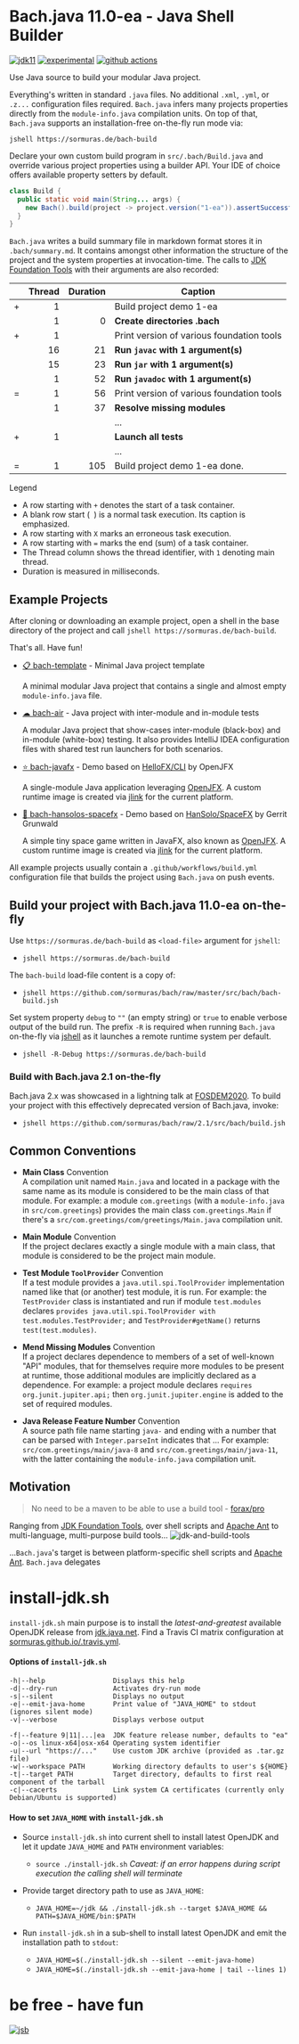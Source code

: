 # Bach.java 11.0-ea - Java Shell Builder
 
[![jdk11](https://img.shields.io/badge/JDK-11+-blue.svg)](https://jdk.java.net)
[![experimental](https://img.shields.io/badge/API-experimental-yellow.svg)](https://jitpack.io/com/github/sormuras/bach/master-SNAPSHOT/javadoc/)
[![github actions](https://github.com/sormuras/bach/workflows/Bach.java/badge.svg)](https://github.com/sormuras/bach/actions)

Use Java source to build your modular Java project.

Everything's written in standard `.java` files.
No additional `.xml`, `.yml`, or `.z...` configuration files required.
`Bach.java` infers many projects properties directly from the `module-info.java` compilation units.
On top of that, `Bach.java` supports an installation-free on-the-fly run mode via:

```shell script
jshell https://sormuras.de/bach-build
```

Declare your own custom build program in `src/.bach/Build.java` and override various project properties using a builder API.
Your IDE of choice offers available property setters by default.
```java
class Build {
  public static void main(String... args) {
    new Bach().build(project -> project.version("1-ea")).assertSuccessful();
  }
}
```

`Bach.java` writes a build summary file in markdown format stores it in `.bach/summary.md`.
It contains amongst other information the structure of the project and the system properties at invocation-time.
The calls to [JDK Foundation Tools] with their arguments are also recorded:

|    |Thread|Duration|Caption
|----|-----:|-------:|-------
|   +|     1|        | Build project demo 1-ea
|    |     1|       0| **Create directories .bach**
|   +|     1|        | Print version of various foundation tools
|    |    16|      21| **Run `javac` with 1 argument(s)**
|    |    15|      23| **Run `jar` with 1 argument(s)**
|    |     1|      52| **Run `javadoc` with 1 argument(s)**
|   =|     1|      56| Print version of various foundation tools
|    |     1|      37| **Resolve missing modules**
|    |      |        | ...
|   +|     1|        | **Launch all tests**
|    |      |        | ...
|   =|     1|     105| Build project demo 1-ea done.
Legend
 - A row starting with `+` denotes the start of a task container.
 - A blank row start (` `) is a normal task execution. Its caption is emphasized.
 - A row starting with `X` marks an erroneous task execution.
 - A row starting with `=` marks the end (sum) of a task container.
 - The Thread column shows the thread identifier, with `1` denoting main thread.
 - Duration is measured in milliseconds.

## Example Projects

After cloning or downloading an example project, open a shell in the base directory of the project and call `jshell https://sormuras.de/bach-build`.

That's all.
Have fun!

- [📋 bach-template](https://github.com/sormuras/bach-template) - Minimal Java project template

  A minimal modular Java project that contains a single and almost empty `module-info.java` file.

- [☁ bach-air](https://github.com/sormuras/bach-air) - Java project with inter-module and in-module tests

  A modular Java project that show-cases inter-module (black-box) and in-module (white-box) testing.
  It also provides IntelliJ IDEA configuration files with shared test run launchers for both scenarios.

- [⭐ bach-javafx](https://github.com/sormuras/bach-javafx) - Demo based on [HelloFX/CLI](https://github.com/openjfx/samples/tree/master/HelloFX/CLI) by OpenJFX

  A single-module Java application leveraging [OpenJFX](https://openjfx.io).
  A custom runtime image is created via [jlink] for the current platform.

- [👾 bach-hansolos-spacefx](https://github.com/sormuras/bach-hansolos-spacefx) - Demo based on [HanSolo/SpaceFX](https://github.com/HanSolo/SpaceFX) by Gerrit Grunwald

  A simple tiny space game written in JavaFX, also known as [OpenJFX](https://openjfx.io).
  A custom runtime image is created via [jlink] for the current platform.

All example projects usually contain a `.github/workflows/build.yml` configuration file that builds the project using `Bach.java` on push events.

## Build your project with Bach.java 11.0-ea on-the-fly 

Use `https://sormuras.de/bach-build` as `<load-file>` argument for `jshell`:

- `jshell https://sormuras.de/bach-build`

The `bach-build` load-file content is a copy of:

- `jshell https://github.com/sormuras/bach/raw/master/src/bach/bach-build.jsh`

Set system property `debug` to `""` (an empty string) or `true` to enable verbose output of the build run.
The prefix `-R` is required when running `Bach.java` on-the-fly via [jshell] as it launches a remote runtime system per default.

- `jshell -R-Debug https://sormuras.de/bach-build`

### Build with Bach.java 2.1 on-the-fly

Bach.java 2.x was showcased in a lightning talk at [FOSDEM2020](https://fosdem.org/2020/schedule/event/bach).
To build your project with this effectively deprecated version of Bach.java, invoke:

- `jshell https://github.com/sormuras/bach/raw/2.1/src/bach/build.jsh`

## Common Conventions

- **Main Class** Convention\
A compilation unit named `Main.java` and located in a package with the same name as its module is considered to be the main class of that module.
For example: a module `com.greetings` (with a `module-info.java` in `src/com.greetings`) provides the main class `com.greetings.Main` if there's a `src/com.greetings/com/greetings/Main.java` compilation unit.

- **Main Module** Convention\
If the project declares exactly a single module with a main class, that module is considered to be the project main module.

- **Test Module `ToolProvider`** Convention\
If a test module provides a `java.util.spi.ToolProvider` implementation named like that (or another) test module, it is run.
For example: the `TestProvider` class is instantiated and run if module `test.modules` declares `provides java.util.spi.ToolProvider with test.modules.TestProvider;` and `TestProvider#getName()` returns `test(test.modules)`.

- **Mend Missing Modules** Convention\
If a project declares dependence to members of a set of well-known "API" modules, that for themselves require more modules to be present at runtime, those additional modules are implicitly declared as a dependence.
For example: a project module declares `requires org.junit.jupiter.api;` then `org.junit.jupiter.engine` is added to the set of required modules.

- **Java Release Feature Number** Convention\
A source path file name starting `java-` and ending with a number that can be parsed with `Integer.parseInt` indicates that ...
For example: `src/com.greetings/main/java-8` and `src/com.greetings/main/java-11`, with the latter containing the `module-info.java` compilation unit.

## Motivation

> No need to be a maven to be able to use a build tool - [forax/pro](https://github.com/forax/pro)

Ranging from [JDK Foundation Tools], over shell scripts and [Apache Ant] to multi-language, multi-purpose build tools...
![jdk-and-build-tools](doc/img/jdk-and-build-tools-with-bach.svg)

...`Bach.java`'s target is between platform-specific shell scripts and [Apache Ant].
`Bach.java` delegates

# install-jdk.sh

`install-jdk.sh` main purpose is to install the _latest-and-greatest_ available OpenJDK release from [jdk.java.net](https://jdk.java.net).
Find a Travis CI matrix configuration at [sormuras.github.io/.travis.yml](https://github.com/sormuras/sormuras.github.io/blob/master/.travis.yml). 

#### Options of `install-jdk.sh`
```
-h|--help                 Displays this help
-d|--dry-run              Activates dry-run mode
-s|--silent               Displays no output
-e|--emit-java-home       Print value of "JAVA_HOME" to stdout (ignores silent mode)
-v|--verbose              Displays verbose output

-f|--feature 9|11|...|ea  JDK feature release number, defaults to "ea"
-o|--os linux-x64|osx-x64 Operating system identifier
-u|--url "https://..."    Use custom JDK archive (provided as .tar.gz file)
-w|--workspace PATH       Working directory defaults to user's ${HOME}
-t|--target PATH          Target directory, defaults to first real component of the tarball
-c|--cacerts              Link system CA certificates (currently only Debian/Ubuntu is supported)
```

#### How to set `JAVA_HOME` with `install-jdk.sh`

- Source `install-jdk.sh` into current shell to install latest OpenJDK and let it update `JAVA_HOME` and `PATH` environment variables:

  - `source ./install-jdk.sh` _Caveat: if an error happens during script execution the calling shell will terminate_
  
- Provide target directory path to use as `JAVA_HOME`:

  - `JAVA_HOME=~/jdk && ./install-jdk.sh --target $JAVA_HOME && PATH=$JAVA_HOME/bin:$PATH`

- Run `install-jdk.sh` in a sub-shell to install latest OpenJDK and emit the installation path to `stdout`:

  - `JAVA_HOME=$(./install-jdk.sh --silent --emit-java-home)`
  - `JAVA_HOME=$(./install-jdk.sh --emit-java-home | tail --lines 1)`

# be free - have fun
[![jsb](https://upload.wikimedia.org/wikipedia/commons/thumb/6/65/Bachsiegel.svg/220px-Bachsiegel.svg.png)](https://wikipedia.org/wiki/Johann_Sebastian_Bach)

[Apache Ant]: https://ant.apache.org
[install-jdk.sh]: https://github.com/sormuras/bach/blob/master/install-jdk.sh
[JDK Foundation Tools]: https://docs.oracle.com/en/java/javase/11/tools/main-tools-create-and-build-applications.html
[jlink]: https://docs.oracle.com/en/java/javase/11/tools/jlink.html
[jshell]: https://docs.oracle.com/en/java/javase/11/tools/jshell.html
